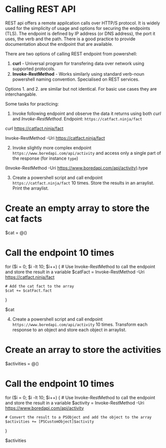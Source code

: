 # Calling REST API

REST api offers a remote appilcation calls over HTTP/S protocol. It is widely used for the simplicity of usage and options for securing the endpoints (TLS). The endpoint is defined by IP address (or DNS address), the port it uses, the verb and the path. There is a good practice to provide documentation about the endpoint that are available.

There are two options of calling REST endpoint from powershell:
1. **curl** - Universal program for transfering data over network using supported protocols.
2. **Invoke-RestMethod** - Works similarly using standard verb-noun powershell naming convention. Specialised on REST services.

Options 1. and 2. are similar but not identical. For basic use cases they are interchangable.


Some tasks for practicing:
1. Invoke following endpoint and observe the data it returns using both *curl* and *Invoke-RestMethod*. Endpoint: `https://catfact.ninja/fact`

curl https://catfact.ninja/fact

Invoke-RestMethod -Uri https://catfact.ninja/fact


2. Invoke slightly more complex endpoint `https://www.boredapi.com/api/activity` and access only a single part of the response (for instance `type`)

(Invoke-RestMethod -Uri https://www.boredapi.com/api/activity).type


3. Create a powershell script and call endpoint `https://catfact.ninja/fact` 10 times. Store the results in an arraylist. Print the arraylist.

# Create an empty array to store the cat facts
$cat = @()

# Call the endpoint 10 times
for ($i = 0; $i -lt 10; $i++) {
    # Use Invoke-RestMethod to call the endpoint and store the result in a variable
    $catFact = Invoke-RestMethod -Uri https://catfact.ninja/fact

    # Add the cat fact to the array
    $cat += $catFact.fact
}

$cat

4. Create a powershell script and call endpoint `https://www.boredapi.com/api/activity` 10 times. Transform each response to an object and store each object in arraylist.


# Create an array to store the activities
$activities = @()

# Call the endpoint 10 times
for ($i = 0; $i -lt 10; $i++) {
    # Use Invoke-RestMethod to call the endpoint and store the result in a variable
    $activity = Invoke-RestMethod -Uri https://www.boredapi.com/api/activity

    # Convert the result to a PSObject and add the object to the array
    $activities += [PSCustomObject]$activity
}

$activities
